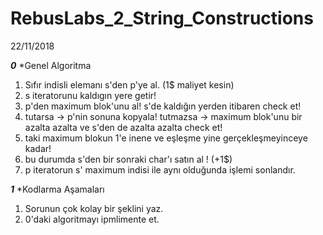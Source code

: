 # RebusLabs_2_String_Constructions

22/11/2018

***0*** *Genel Algoritma
1. Sıfır indisli elemanı s'den p'ye al. (1$ maliyet kesin)
2. s iteratorunu kaldıgın yere getir!
3. p'den maximum blok'unu al! s'de kaldığın yerden itibaren check et!
4. tutarsa -> p'nin sonuna kopyala! tutmazsa -> maximum blok'unu bir azalta azalta ve s'den de azalta azalta check et!
5. taki maximum blokun 1'e inene ve eşleşme yine gerçekleşmeyinceye kadar!
6. bu durumda s'den bir sonraki char'ı satın al ! (+1$)
7. p iteratorun s' maximum indisi ile aynı olduğunda işlemi sonlandır.

***1*** *Kodlarma Aşamaları
1. Sorunun çok kolay bir şeklini yaz.
2. 0'daki algoritmayı ipmlimente et.
